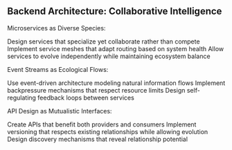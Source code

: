## Backend Architecture: Collaborative Intelligence

Microservices as Diverse Species:

Design services that specialize yet collaborate rather than compete
Implement service meshes that adapt routing based on system health
Allow services to evolve independently while maintaining ecosystem balance

Event Streams as Ecological Flows:

Use event-driven architecture modeling natural information flows
Implement backpressure mechanisms that respect resource limits
Design self-regulating feedback loops between services

API Design as Mutualistic Interfaces:

Create APIs that benefit both providers and consumers
Implement versioning that respects existing relationships while allowing evolution
Design discovery mechanisms that reveal relationship potential
